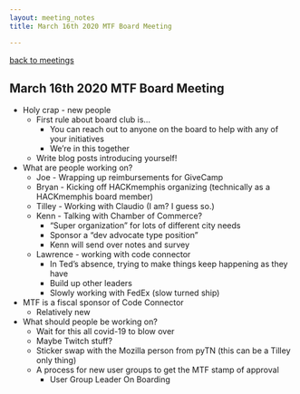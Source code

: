 ```yaml
---
layout: meeting_notes
title: March 16th 2020 MTF Board Meeting

---
```

[back to meetings](/about/meetings)

## March 16th 2020 MTF Board Meeting
* Holy crap - new people
    * First rule about board club is…
        * You can reach out to anyone on the board to help with any of your initiatives
        * We’re in this together
    * Write blog posts introducing yourself!
* What are people working on?
    * Joe - Wrapping up reimbursements for GiveCamp
    * Bryan - Kicking off HACKmemphis organizing (technically as a HACKmemphis board member)
    * Tilley - Working with Claudio (I am? I guess so.) 
    * Kenn - Talking with Chamber of Commerce?
        * “Super organization” for lots of different city needs
        * Sponsor a “dev advocate type position” 
        * Kenn will send over notes and survey
    * Lawrence - working with code connector
        * In Ted’s absence, trying to make things keep happening as they have
        * Build up other leaders
        * Slowly working with FedEx (slow turned ship)
* MTF is a fiscal sponsor of Code Connector 
    * Relatively new
* What should people be working on?
    * Wait for this all covid-19 to blow over
    * Maybe Twitch stuff?
    * Sticker swap with the Mozilla person from pyTN (this can be a Tilley only thing)
    * A process for new user groups to get the MTF stamp of approval
        * User Group Leader On Boarding

